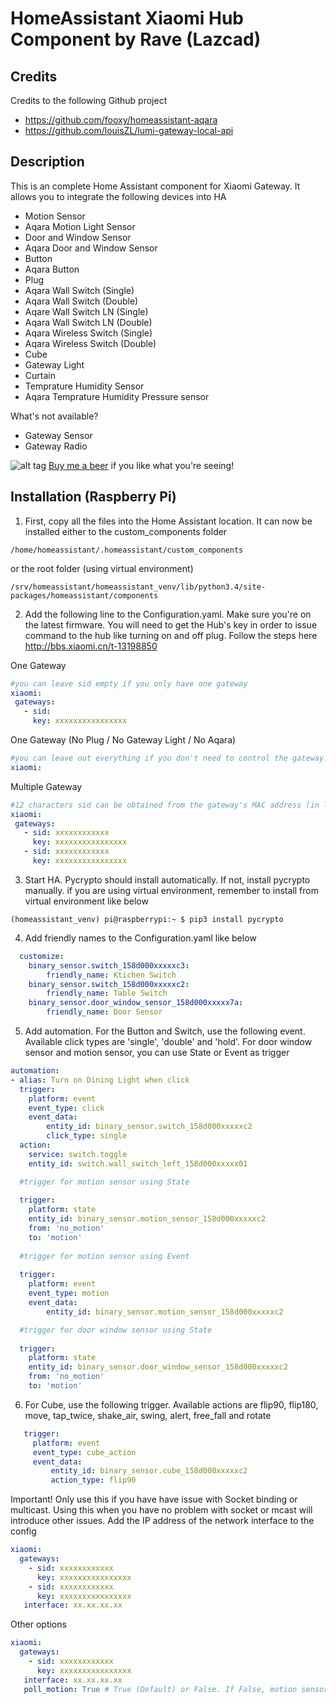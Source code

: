 # HomeAssistant Xiaomi Hub Component by Rave (Lazcad)

Credits
---------------
Credits to the following Github project
- https://github.com/fooxy/homeassistant-aqara
- https://github.com/louisZL/lumi-gateway-local-api

Description
---------------
This is an complete Home Assistant component for Xiaomi Gateway. It allows you to integrate the following devices into HA

- Motion Sensor
- Aqara Motion Light Sensor
- Door and Window Sensor
- Aqara Door and Window Sensor
- Button
- Aqara Button
- Plug
- Aqara Wall Switch (Single)
- Aqara Wall Switch (Double)
- Aqare Wall Switch LN (Single)
- Aqara Wall Switch LN (Double)
- Aqara Wireless Switch (Single)
- Aqara Wireless Switch (Double)
- Cube
- Gateway Light
- Curtain
- Temprature Humidity Sensor
- Aqara Temprature Humidity Pressure sensor

What's not available?
- Gateway Sensor
- Gateway Radio

![alt tag](http://lazcad.com/content/images/beer.png)
[Buy me a beer](https://www.paypal.com/cgi-bin/webscr?cmd=_s-xclick&hosted_button_id=R3P4SPQ7LHXMN)  if you like what you're seeing!

Installation (Raspberry Pi)
---------------------------

1. First, copy all the files into the Home Assistant location. It can now be installed either to the custom_components folder 
 ```
 /home/homeassistant/.homeassistant/custom_components
 ```
 or the root folder (using virtual environment)
 ```
 /srv/homeassistant/homeassistant_venv/lib/python3.4/site-packages/homeassistant/components
 ```

2. Add the following line to the Configuration.yaml. Make sure you're on the latest firmware. You will need to get the Hub's key in order to issue command to the hub like turning on and off plug. Follow the steps here http://bbs.xiaomi.cn/t-13198850

 One Gateway
  ```yaml
 #you can leave sid empty if you only have one gateway
 xiaomi:
   gateways:
     - sid:
       key: xxxxxxxxxxxxxxxx
  ```

   One Gateway (No Plug / No Gateway Light / No Aqara)
  ```yaml
 #you can leave out everything if you don't need to control the gateway. Useful if you only need to use Xiaomi Sensors
 xiaomi:
  ```

 Multiple Gateway
  ```yaml
 #12 characters sid can be obtained from the gateway's MAC address (in lowercase without semicolon).
 xiaomi:
   gateways:
     - sid: xxxxxxxxxxxx
       key: xxxxxxxxxxxxxxxx
     - sid: xxxxxxxxxxxx
       key: xxxxxxxxxxxxxxxx
  ```

3. Start HA. Pycrypto should install automatically. If not, install pycrypto manually. if you are using virtual environment, remember to install from virtual environment like below
 ```
 (homeassistant_venv) pi@raspberrypi:~ $ pip3 install pycrypto
 ```

4. Add friendly names to the Configuration.yaml like below
  ```yaml
    customize:
      binary_sensor.switch_158d000xxxxxc3:
          friendly_name: Ktichen Switch
      binary_sensor.switch_158d000xxxxxc2:
          friendly_name: Table Switch
      binary_sensor.door_window_sensor_158d000xxxxx7a:
          friendly_name: Door Sensor
  ```
        
5. Add automation. For the Button and Switch, use the following event. Available click types are 'single', 'double' and 'hold'. For door window sensor and motion sensor, you can use State or Event as trigger
  ```yaml
  automation:
  - alias: Turn on Dining Light when click
    trigger:
      platform: event
      event_type: click
      event_data:
          entity_id: binary_sensor.switch_158d000xxxxxc2
          click_type: single
    action:
      service: switch.toggle
      entity_id: switch.wall_switch_left_158d000xxxxx01
  ```
  
  ```yaml
    #trigger for motion sensor using State
	
    trigger:
      platform: state
      entity_id: binary_sensor.motion_sensor_158d000xxxxxc2
      from: 'no_motion'
	  to: 'motion'
	  
    #trigger for motion sensor using Event
	
    trigger:
      platform: event
      event_type: motion
      event_data:
          entity_id: binary_sensor.motion_sensor_158d000xxxxxc2
  ```
  
  ```yaml
    #trigger for door window sensor using State
	
    trigger:
      platform: state
      entity_id: binary_sensor.door_window_sensor_158d000xxxxxc2
      from: 'no_motion'
	  to: 'motion'

  ```

  
6. For Cube, use the following trigger. Available actions are flip90, flip180, move, tap_twice, shake_air, swing, alert, free_fall and rotate

 ```yaml
    trigger:
      platform: event
      event_type: cube_action
      event_data:
          entity_id: binary_sensor.cube_158d000xxxxxc2
          action_type: flip90
 ```

Important! Only use this if you have have issue with Socket binding or multicast. Using this when you have no problem with socket or mcast will introduce other issues. Add the IP address of the network interface to the config
 
 ```yaml
 xiaomi:
   gateways:
     - sid: xxxxxxxxxxxx
       key: xxxxxxxxxxxxxxxx
     - sid: xxxxxxxxxxxx
       key: xxxxxxxxxxxxxxxx
    interface: xx.xx.xx.xx
 ```

Other options
 ```yaml
 xiaomi:
   gateways:
     - sid: xxxxxxxxxxxx
       key: xxxxxxxxxxxxxxxx
    interface: xx.xx.xx.xx
    poll_motion: True # True (Default) or False. If False, motion sensor will be deactivated in 2 minutes. Turn on polling will shorten the time to 1 minute
 ```
